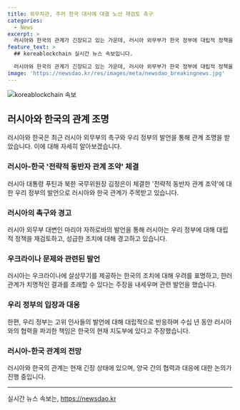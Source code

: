 ```yaml
---
title: 외무차관, 주러 한국 대사에 대결 노선 재검토 촉구
categories:
  - News
excerpt: >
  러시아와 한국의 관계가 긴장되고 있는 가운데, 러시아 외무부가 한국 정부에 대립적 정책을 재검토해야 한다고 촉구했습니다. 한국의 현재 지도부에 건설적인 협력을 파괴한 책임이 있다고 주장하면서, 한국이 우크라이나에 살상무기를 제공한다면 한러관계가 치명적인 결과를 맞이할 것이라고 경고했습니다. 이에 따라 러시아와 한국의 관계가 더욱 긴장되고 있는 상황입니다.
feature_text: >
  ## koreablockchain 실시간 뉴스 속보입니다.

  러시아와 한국의 관계가 긴장되고 있는 가운데, 러시아 외무부가 한국 정부에 대립적 정책을 재검토해야 한다고 촉구했습니다. 한국의 현재 지도부에 건설적인 협력을 파괴한 책임이 있다고 주장하면서, 한국이 우크라이나에 살상무기를 제공한다면 한러관계가 치명적인 결과를 맞이할 것이라고 경고했습니다. 이에 따라 러시아와 한국의 관계가 더욱 긴장되고 있는 상황입니다.
image: 'https://newsdao.kr/res/images/meta/newsdao_breakingnews.jpg'
---
```


<p><img src="https://newsdao.kr/res/images/meta/newsdao_breakingnews.jpg" alt="koreablockchain 속보" /></p>

<h2 data-ke-size="size26">러시아와 한국의 관계 조명</h2>

<p data-ke-size="size16">러시아와 한국은 최근 러시아 외무부의 촉구와 우리 정부의 발언을 통해 관계 조명을 받았습니다. 이에 대해 자세히 알아보겠습니다.</p>

<h3><b>러시아-한국 '전략적 동반자 관계 조약' 체결</b></h3>

<p data-ke-size="size16">러시아 대통령 푸틴과 북한 국무위원장 김정은이 체결한 '전략적 동반자 관계 조약'에 대한 우리 정부의 발언으로 러시아와 한국 관계가 주목받고 있습니다.</p>

<h3><b>러시아의 촉구와 경고</b></h3>

<p data-ke-size="size16">러시아 외무부 대변인 마리야 자하로바의 발언을 통해 러시아는 우리 정부에 대해 대립적 정책을 재검토하고, 성급한 조치에 대해 경고하고 있습니다.</p>

<h3><b>우크라이나 문제와 관련된 발언</b></h3>

<p data-ke-size="size16">러시아는 우크라이나에 살상무기를 제공하는 한국의 조치에 대해 우려를 표명하고, 한러 관계가 치명적인 결과를 초래할 수 있다는 주장을 내세우며 관련 발언을 했습니다.</p>

<h3><b>우리 정부의 입장과 대응</b></h3>

<p data-ke-size="size16">한편, 우리 정부는 고위 인사들의 발언에 대해 대립적으로 반응하며 수십 년 동안 러시아와의 협력을 파괴한 책임은 한국의 현재 지도부에 있다고 주장했습니다.</p>

<h3><b>러시아-한국 관계의 전망</b></h3>

<p data-ke-size="size16">러시아와 한국의 관계는 현재 긴장 상태에 있으며, 양국 간의 협력과 대응에 대한 논의가 진행 중입니다.</p>

<hr>
실시간 뉴스 속보는, <a href="https://newsdao.kr" rel="dofollow">https://newsdao.kr</a>


